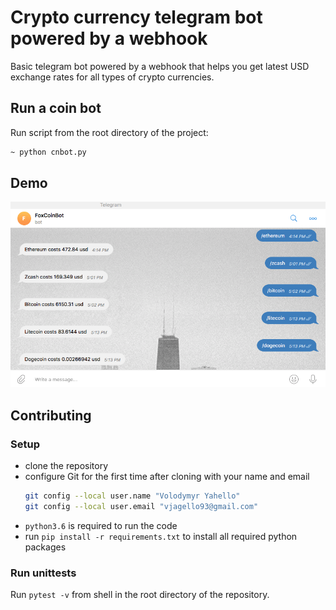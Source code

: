 # Crypto currency telegram bot powered by a webhook
Basic telegram bot powered by a webhook that helps you get latest USD exchange rates for all types of crypto currencies.

## Run a coin bot
Run script from the root directory of the project:
```bash
~ python cnbot.py
```

## Demo
![Screenshot](ccbot/demo/coinbot.png)

## Contributing

### Setup
- clone the repository
- configure Git for the first time after cloning with your name and email
  ```bash
  git config --local user.name "Volodymyr Yahello"
  git config --local user.email "vjagello93@gmail.com"
  ```
- `python3.6` is required to run the code
- run `pip install -r requirements.txt` to install all required python packages

### Run unittests
Run `pytest -v` from shell in the root directory of the repository.
